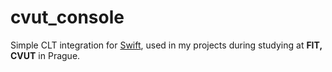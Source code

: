 # cvut_console

Simple CLT integration for [Swift](https://swift.org), used in my projects during studying at **FIT, CVUT** in Prague. 

